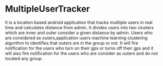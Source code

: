 # MultipleUserTracker
 It is a location based android application that tracks mulitiple users in real time and calculates distance from admin. It divides users into two clusters  which are inner and outer consider a given distance by admin. Users who are considered as outers,application users machine learning clustering algorithm to identifies that outers are in the group or not. It will fire notification for the users who turn on their gps or turns off their gps and it will also fire notification for the users who are consider as outers and do not located any group. 
